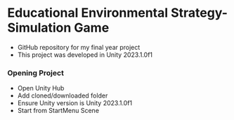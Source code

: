# Educational Environmental Strategy-Simulation Game
- GitHub repository for my final year project
- This project was developed in Unity 2023.1.0f1

### Opening Project
- Open Unity Hub
- Add cloned/downloaded folder
- Ensure Unity version is Unity 2023.1.0f1
- Start from StartMenu Scene
